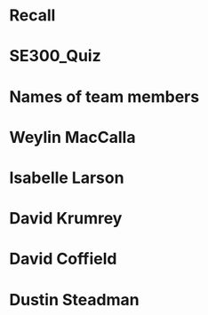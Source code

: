 # Recall
# SE300_Quiz

# Names of team members 
# Weylin MacCalla
# Isabelle Larson
# David Krumrey
# David Coffield
# Dustin Steadman
